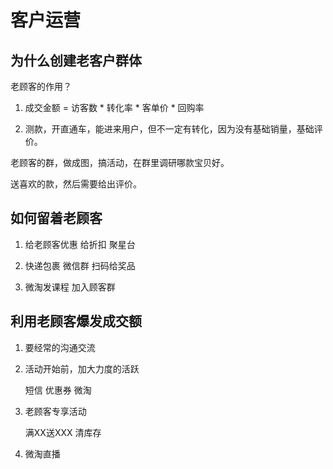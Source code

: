 
# 客户运营

## 为什么创建老客户群体

老顾客的作用？

1. 成交金额 = 访客数 * 转化率 * 客单价 * 回购率

2. 测款，开直通车，能进来用户，但不一定有转化，因为没有基础销量，基础评价。

老顾客的群，做成图，搞活动，在群里调研哪款宝贝好。

送喜欢的款，然后需要给出评价。


## 如何留着老顾客

1. 给老顾客优惠
	给折扣
	聚星台

2. 快递包裹
	微信群
	扫码给奖品

3. 微淘发课程
	加入顾客群

## 利用老顾客爆发成交额

1. 要经常的沟通交流

2. 活动开始前，加大力度的活跃

	短信
	优惠券
	微淘

3. 老顾客专享活动

	满XX送XXX 清库存

4. 微淘直播


